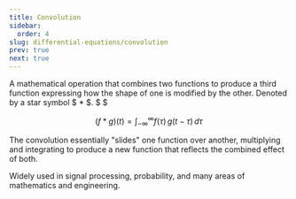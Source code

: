 ```yaml
---
title: Convolution
sidebar:
  order: 4
slug: differential-equations/convolution
prev: true
next: true
---
```


A mathematical operation that combines two functions to produce a third function expressing how the shape of one is modified by the other. Denoted by a star symbol $ * $. $ $

```math
(f * g)(t) = \int_{-\infty}^{\infty} f(\tau) \, g(t - \tau) \, d\tau
```

The convolution essentially "slides" one function over another, multiplying and integrating to produce a new function that reflects the combined effect of both.

Widely used in signal processing, probability, and many areas of mathematics and engineering.
